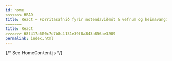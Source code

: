 ```yaml
---
id: home
<<<<<<< HEAD
title: React – Forritasafnið fyrir notendaviðmót á vefnum og heimavangi
=======
title: React
>>>>>>> 68f417a600c7d7b8c4131e39f8a843a856ae3909
permalink: index.html
---
```


{/* See HomeContent.js */}
